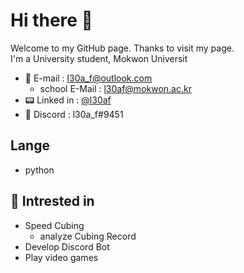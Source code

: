 # Hi there 👋
Welcome to my GitHub page. Thanks to visit my page.   
I'm a University student,  Mokwon Universit

- 📧 E-mail : l30a_f@outlook.com
  - school E-Mail : l30af@mokwon.ac.kr
- 📟 Linked in : [@l30af](https://www.linkedin.com/in/l30af/)
- 💬 Discord : l30a_f#9451

## Lange
- python

## 🤔 Intrested in
- Speed Cubing
  - analyze Cubing Record
- Develop Discord Bot
- Play video games

## 


<!--
**l30af/l30af** is a ✨ _special_ ✨ repository because its `README.md` (this file) appears on your GitHub profile.

Here are some ideas to get you started:

- 🔭 I’m currently working on ...
- 🌱 I’m currently learning ...
- 👯 I’m looking to collaborate on ...
- 🤔 I’m looking for help with ...
- 💬 Ask me about ...
- 📫 How to reach me: ...
- 😄 Pronouns: ...
- ⚡ Fun fact: ...
-->
